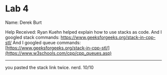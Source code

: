 # Lab 4
Name: Derek Burt

Help Received: Ryan Kuehn helped explain how to use stacks as code.
               And I googled stack commands: https://www.geeksforgeeks.org/stack-in-cpp-stl/
               And I googled queue commands: [https://www.geeksforgeeks.org/stack-in-cpp-stl/](https://www.w3schools.com/cpp/cpp_queues.asp)

-----------------------------
you pasted the stack link twice. nerd. 10/10
